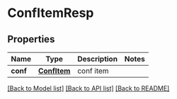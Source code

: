 # ConfItemResp

## Properties
Name | Type | Description | Notes
------------ | ------------- | ------------- | -------------
**conf** | [**ConfItem**](ConfItem.md) | conf item | 

[[Back to Model list]](../README.md#documentation-for-models) [[Back to API list]](../README.md#documentation-for-api-endpoints) [[Back to README]](../README.md)


